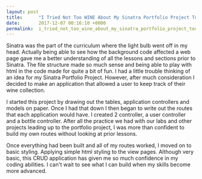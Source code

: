 ```yaml
---
layout: post
title:      "I Tried Not Too WINE About My Sinatra Portfolio Project Too Much"
date:       2017-12-07 00:16:10 +0000
permalink:  i_tried_not_too_wine_about_my_sinatra_portfolio_project_too_much
---
```



Sinatra was the part of the curriculum where the light bulb went off in my head. Actually being able to see how the background code affected a web page gave me a better understanding of all the lessons and sections prior to Sinatra. The file structure made so much sense and being able to play with html in the code made for quite a bit of fun. I had a little trouble thinking of an idea for my Sinatra Portfolio Project. However, after much consideration I decided to make an application that allowed a user to keep track of their wine collection. 

I started this project by drawing out the tables, application controllers and models on paper. Once I had that down I then began to write out the routes that each application would have. I created 2 controller, a user controller and a bottle controller. After all the practice we had with our labs and other projects leading up to the portfolio project, I was more than confident to build my own routes without looking at prior lessons. 

Once everything had been built and all of my routes worked, I moved on to basic styling. Applying simple html styling to the view pages. Although very basic, this CRUD application has given me so much confidence in my coding abilities. I can't wait to see what I can build when my skills become more advanced. 
